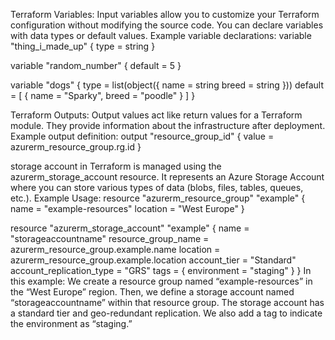 Terraform Variables:
Input variables allow you to customize your Terraform configuration without modifying the source code.
You can declare variables with data types or default values.
Example variable declarations:
variable "thing_i_made_up" {
  type = string
}

variable "random_number" {
  default = 5
}

variable "dogs" {
  type    = list(object({
    name  = string
    breed = string
  }))
  default = [
    { name = "Sparky", breed = "poodle" }
  ]
}

Terraform Outputs:
Output values act like return values for a Terraform module.
They provide information about the infrastructure after deployment.
Example output definition:
output "resource_group_id" {
  value = azurerm_resource_group.rg.id
}

storage account in Terraform is managed using the azurerm_storage_account resource.
It represents an Azure Storage Account where you can store various types of data (blobs, files, tables, queues, etc.).
Example Usage:
resource "azurerm_resource_group" "example" {
  name     = "example-resources"
  location = "West Europe"
}

resource "azurerm_storage_account" "example" {
  name                = "storageaccountname"
  resource_group_name = azurerm_resource_group.example.name
  location            = azurerm_resource_group.example.location
  account_tier        = "Standard"
  account_replication_type = "GRS"
  tags = {
    environment = "staging"
  }
}
In this example:
We create a resource group named “example-resources” in the “West Europe” region.
Then, we define a storage account named “storageaccountname” within that resource group.
The storage account has a standard tier and geo-redundant replication.
We also add a tag to indicate the environment as “staging.”
